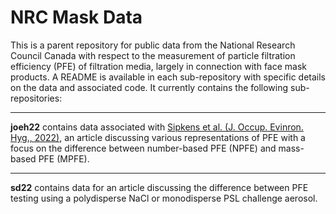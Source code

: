
# NRC Mask Data

This is a parent repository for public data from the National Research Council Canada with respect to the measurement of particle filtration efficiency (PFE) of filtration media, largely in connection with face mask products. A README is available in each sub-repository with specific details on the data and associated code. It currently contains the following sub-repositories: 

---

**joeh22** contains data associated with [Sipkens et al. (J. Occup. Evinron. Hyg., 2022)][joeh22], an article discussing various representations of PFE with a focus on the difference between number-based PFE (NPFE) and mass-based PFE (MPFE). 

---

**sd22** contains data for an article discussing the difference between PFE testing using a polydisperse NaCl or monodisperse PSL challenge aerosol. 



[joeh22]: https://doi.org/10.1080/15459624.2022.2114596
